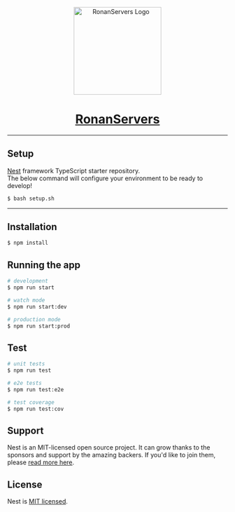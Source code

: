 <p align="center">
  <a href="https://ronanservers.com" target="blank">
    <img src="https://imgur.com/9u085Ug.png" width="200" alt="RonanServers Logo">
    <h1 align="center">RonanServers</h1>
  </a>
</p>

---
## Setup
[Nest](https://github.com/nestjs/nest) framework TypeScript starter repository.  
The below command will configure your environment to be ready to develop! 
```bash
$ bash setup.sh
```

---

## Installation

```bash
$ npm install
```

## Running the app

```bash
# development
$ npm run start

# watch mode
$ npm run start:dev

# production mode
$ npm run start:prod
```

## Test

```bash
# unit tests
$ npm run test

# e2e tests
$ npm run test:e2e

# test coverage
$ npm run test:cov
```

## Support

Nest is an MIT-licensed open source project. It can grow thanks to the sponsors and support by the amazing backers. If you'd like to join them, please [read more here](https://docs.nestjs.com/support).


## License

Nest is [MIT licensed](LICENSE).
